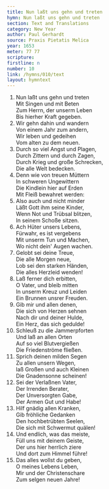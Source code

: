 ```yaml
---
title: Nun laßt uns gehn und treten
hymn: Nun laßt uns gehn und treten
section: Text and Translations
category: New Year
author: Paul Gerhardt
source: Praxis Pietatis Melica
year: 1653
meter: 77 77
scripture:
firstline: n
number: 10
link: /hymns/010/text
layout: hymntext
---
```


1. Nun laßt uns gehn und treten  
   Mit Singen und mit Beten  
   Zum Herrn, der unserm Leben  
   Bis hierher Kraft gegeben.  
2. Wir gehn dahin und wandern  
   Von einem Jahr zum andern,  
   Wir leben und gedeihen  
   Vom alten zu dem neuen.  
3. Durch so viel Angst und Plagen,  
   Durch Zittern und durch Zagen,  
   Durch Krieg und große Schrecken,  
   Die alle Welt bedecken.  
4. Denn wie von treuen Müttern  
   In schweren Ungewittern  
   Die Kindlein hier auf Erden  
   Mit Fleiß bewahret werden:  
5. Also auch und nicht minder  
   Läßt Gott ihm seine Kinder,  
   Wenn Not und Trübsal blitzen,  
   In seinem Schoße sitzen.  
6. Ach Hüter unsers Lebens,  
   Fürwahr, es ist vergebens  
   Mit unserm Tun und Machen,  
   Wo nicht dein' Augen wachen.  
7. Gelobt sei deine Treue,  
   Die alle Morgen neue,  
   Lob sei den starken Händen,  
   Die alles Herzleid wenden!  
8. Laß ferner dich erbitten,  
   O Vater, und bleib mitten  
   In unserm Kreuz und Leiden  
   Ein Brunnen unsrer Freuden.  
9. Gib mir und allen denen,  
   Die sich von Herzen sehnen  
   Nach dir und deiner Hulde,  
   Ein Herz, das sich gedulde!  
10. Schleuß zu die Jammerpforten  
   Und laß an allen Orten  
   Auf so viel Blutvergießen  
   Die Friedenströme fließen.  
11. Sprich deinen milden Segen  
   Zu allen unsern Wegen,  
   laß Großen und auch Kleinen  
   Die Gnadensonne scheinen!  
12. Sei der Verlaßnen Vater,  
   Der Irrenden Berater,  
   Der Unversorgten Gabe,  
   Der Armen Gut und Habe!  
13. Hilf gnädig allen Kranken,  
   Gib fröhliche Gedanken  
   Den hochbetrübten Seelen,  
   Die sich mit Schwermut quälen!  
14. Und endlich, was das meiste,  
   Füll uns mit deinem Geiste,  
   Der uns hier herrlich ziere  
   Und dort zum Himmel führe!  
15. Das alles wollst du geben,  
   O meines Lebens Leben,  
   Mir und der Christenschare  
   Zum selgen neuen Jahre!  
